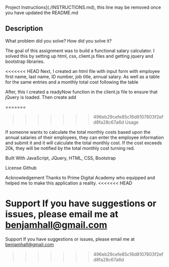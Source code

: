Project Instructions](./INSTRUCTIONS.md), this line may be removed once you have updated the README.md

## Description

What problem did you solve? How did you solve it?

The goal of this assignment was to build a functional salary calculator. I solved this by setting up html, css, client.js files and getting jquery and bootstrap libraries. 

<<<<<<< HEAD
Next, I created an html file with input form with employee first name, last name, ID number, job title, annual salary. As well as a table for the same entries and a monthly total cost following the table

After, this I created a readyNow function in the client.js file to ensure that jQuery is loaded. Then create add 

=======
>>>>>>> 496eb29cefe85c16d8107803f2efd8fa28c67a6d
Usage

If someone wants to calculate the total monthly costs based upon the annual salaries of their employees, they can enter the employee information and submit it and it will calculate the total monthly cost. If the cost exceeds 20k, they will be notified by the total monthly cost turning red. 

Built With
JavaScript, JQuery, HTML, CSS, Bootstrap

License
Github

Acknowledgement
Thanks to Prime Digital Academy who equipped and helped me to make this application a reality.
<<<<<<< HEAD

Support
If you have suggestions or issues, please email me at benjamhall@gmail.com
=======

Support
If you have suggestions or issues, please email me at benjamhall@gmail.com

>>>>>>> 496eb29cefe85c16d8107803f2efd8fa28c67a6d
